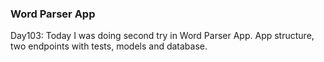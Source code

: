 ### Word Parser App

<p>Day103: Today I was doing second try in Word Parser App. App structure, two endpoints with tests, models and database.</p>